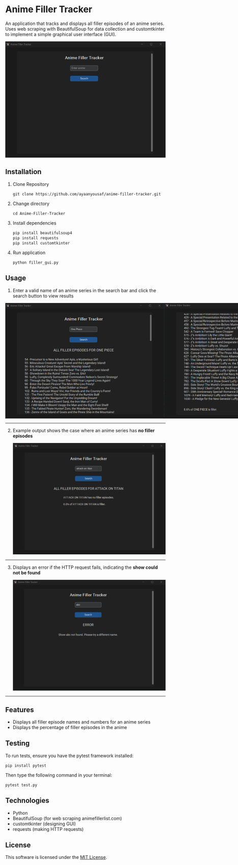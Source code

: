 # Anime Filler Tracker

An application that tracks and displays all filler episodes of an anime series. Uses web scraping with BeautifulSoup for data collection and customtkinter to implement a simple graphical user interface (GUI).

<img src="screenshots/ex1.png" alt="Example 1" width="700"/>

## Installation 
1. Clone Repository
     ```
     git clone https://github.com/ayaanyousaf/anime-filler-tracker.git
     ```
3. Change directory
     ```
     cd Anime-Filler-Tracker
     ```
5. Install dependencies
     ```
     pip install beautifulsoup4
     pip install requests
     pip install customtkinter
     ```

7. Run application
     ```
     python filler_gui.py
     ```

## Usage 
1. Enter a valid name of an anime series in the search bar and click the search button to view results
<div style="display: flex; justify-content: space-between;">
  <img src="screenshots/ex2.png" alt="Search and Results" width="500"/>
  <img src="screenshots/ex3.png" alt="Scrolled View" width="500"/>
</div>
<hr>

2. Example output shows the case where an anime series has <b>no filler episodes</b>

   <img src="screenshots/ex5.png" alt="No Filler Episodes" width="550"/>
<hr>

3. Displays an error if the HTTP request fails, indicating the <b>show could not be found</b>

   <img src="screenshots/ex4.png" alt="Show Not Found" width="550"/>
<hr>

## Features
* Displays all filler episode names and numbers for an anime series
* Displays the percentage of filler episodes in the anime

## Testing 
To run tests, ensure you have the pytest framework installed: 
```
pip install pytest
```
Then type the following command in your terminal: 
```
pytest test.py
```

## Technologies 
- Python
- BeautifulSoup (for web scraping animefillerlist.com)
- customtkinter (designing GUI)
- requests (making HTTP requests)

## License 
This software is licensed under the [MIT License](LICENSE).
